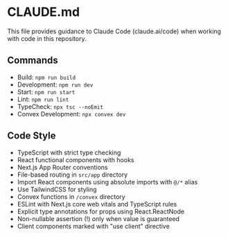# CLAUDE.md

This file provides guidance to Claude Code (claude.ai/code) when working with code in this repository.

## Commands

- Build: `npm run build`
- Development: `npm run dev`
- Start: `npm run start`
- Lint: `npm run lint`
- TypeCheck: `npx tsc --noEmit`
- Convex Development: `npx convex dev`

## Code Style

- TypeScript with strict type checking
- React functional components with hooks
- Next.js App Router conventions
- File-based routing in `src/app` directory
- Import React components using absolute imports with `@/*` alias
- Use TailwindCSS for styling
- Convex functions in `/convex` directory
- ESLint with Next.js core web vitals and TypeScript rules
- Explicit type annotations for props using React.ReactNode
- Non-nullable assertion (!) only when value is guaranteed
- Client components marked with "use client" directive